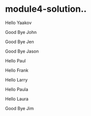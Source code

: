# module4-solution..
Hello Yaakov

Good Bye John

Good Bye Jen

Good Bye Jason

Hello Paul

Hello Frank

Hello Larry

Hello Paula

Hello Laura

Good Bye Jim
